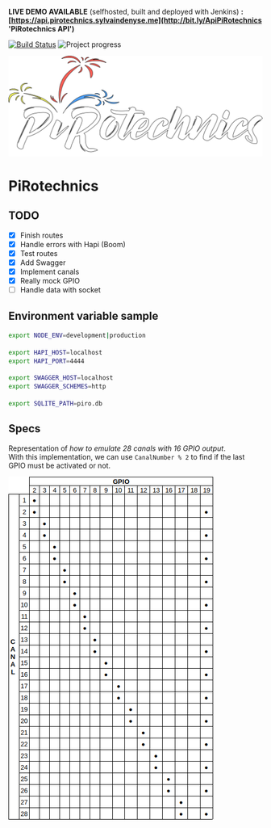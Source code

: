 **LIVE DEMO AVAILABLE** (selfhosted, built and deployed with Jenkins) **: [https://api.pirotechnics.sylvaindenyse.me](http://bit.ly/ApiPiRotechnics 'PiRotechnics API')**

[![Build Status](https://jenkins.sylvaindenyse.me/buildStatus/icon?job=build_PiRotechnics-api)](https://jenkins.sylvaindenyse.me/job/build_PiRotechnics-api)
![Project progress](https://img.shields.io/badge/Project%20progress-60%25-blue.svg)

![PiRotechnics](img/logo.png)

# PiRotechnics

## TODO

-   [x] Finish routes
-   [x] Handle errors with Hapi (Boom)
-   [x] Test routes
-   [x] Add Swagger
-   [x] Implement canals
-   [x] Really mock GPIO
-   [ ] Handle data with socket

## Environment variable sample

```bash
export NODE_ENV=development|production

export HAPI_HOST=localhost
export HAPI_PORT=4444

export SWAGGER_HOST=localhost
export SWAGGER_SCHEMES=http

export SQLITE_PATH=piro.db
```

## Specs

Representation of _how to emulate 28 canals with 16 GPIO output_.\
With this implementation, we can use `CanalNumber % 2` to find if the last GPIO must be activated or not.

![Canals implementation](img/canalsOverGpio.png 'Canals over GPIO')
